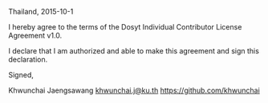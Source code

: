 Thailand, 2015-10-1

I hereby agree to the terms of the Dosyt Individual Contributor License
Agreement v1.0.

I declare that I am authorized and able to make this agreement and sign this
declaration.

Signed,

Khwunchai Jaengsawang khwunchai.j@ku.th https://github.com/khwunchai
